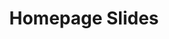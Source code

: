 ---
title: "Homepage Slides"
slides:
  - image: "/images/greycatgameslogo_1280x480.png"
    subtitle: "Playful Indie Games"
  - image: "/images/greycatgameslogo_1280x480.png"
    subtitle: "New Adventures Await"
---